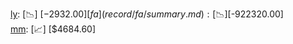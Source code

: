 [ly](record/ly/summary.md): [📉] [$-2932.00]  
[fa](record/fa/summary.md): [📉] [$-922320.00]  
[mm](record/mm/summary.md): [📈] [$4684.60]  
